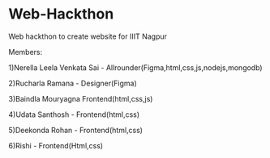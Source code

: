 # Web-Hackthon
Web hackthon to create website for IIIT Nagpur




Members:

  1)Nerella Leela Venkata Sai - Allrounder(Figma,html,css,js,nodejs,mongodb)
  
  2)Rucharla Ramana - Designer(Figma)
  
  3)Baindla Mouryagna Frontend(html,css,js)
  
  4)Udata Santhosh - Frontend(html,css)
  
  5)Deekonda Rohan - Frontend(html,css)
  
  6)Rishi - Frontend(Html,css)
  
